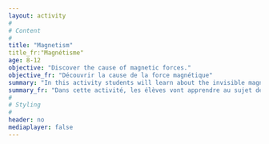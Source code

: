 ```yaml
---
layout: activity
#
# Content
#
title: "Magnetism"
title_fr:"Magnétisme"
age: 8-12
objective: "Discover the cause of magnetic forces."
objective_fr: "Découvrir la cause de la force magnétique"
summary: "In this activity students will learn about the invisible magnetic fields which are the reason behind why magnets attract or repel one another. They will use flakes of iron to visualize the magnetic field of a bar magnet. Then they will use a compass to determine the direction of the magnetic field and draw lines to represent it."
summary_fr: "Dans cette activité, les élèves vont apprendre au sujet des champ magnétique invisible qui expliquent pourquoi les aimants s'attirent ou se repoussent. Ils font utiliser des morceaux de fer pour visualiser le champ magnétique d'une barre aimanté. Ensuite, ils vont se servir d'une boussole afin de déterminer la direction du champ magnétique, puis ils vont dessiner des lignes qui représentent ce champ.  "
#
# Styling
#
header: no
mediaplayer: false
---
```

